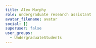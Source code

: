 ```yaml
---
title: Alex Murphy
role: undergraduate research assistant
avatar_filename: avatar
social: []
superuser: false
user_groups:
  - UndergraduateStudents
---
```


